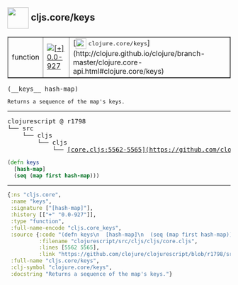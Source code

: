 ## <img width="48px" valign="middle" src="http://i.imgur.com/Hi20huC.png"> cljs.core/keys

 <table border="1">
<tr>
<td>function</td>
<td><a href="https://github.com/cljsinfo/api-refs/tree/0.0-927"><img valign="middle" alt="[+] 0.0-927" src="https://img.shields.io/badge/+-0.0--927-lightgrey.svg"></a> </td>
<td>
[<img height="24px" valign="middle" src="http://i.imgur.com/1GjPKvB.png"> <samp>clojure.core/keys</samp>](http://clojure.github.io/clojure/branch-master/clojure.core-api.html#clojure.core/keys)
</td>
</tr>
</table>

 <samp>
(__keys__ hash-map)<br>
</samp>

```
Returns a sequence of the map's keys.
```

---

 <pre>
clojurescript @ r1798
└── src
    └── cljs
        └── cljs
            └── <ins>[core.cljs:5562-5565](https://github.com/clojure/clojurescript/blob/r1798/src/cljs/cljs/core.cljs#L5562-L5565)</ins>
</pre>

```clj
(defn keys
  [hash-map]
  (seq (map first hash-map)))
```


---

```clj
{:ns "cljs.core",
 :name "keys",
 :signature ["[hash-map]"],
 :history [["+" "0.0-927"]],
 :type "function",
 :full-name-encode "cljs.core_keys",
 :source {:code "(defn keys\n  [hash-map]\n  (seq (map first hash-map)))",
          :filename "clojurescript/src/cljs/cljs/core.cljs",
          :lines [5562 5565],
          :link "https://github.com/clojure/clojurescript/blob/r1798/src/cljs/cljs/core.cljs#L5562-L5565"},
 :full-name "cljs.core/keys",
 :clj-symbol "clojure.core/keys",
 :docstring "Returns a sequence of the map's keys."}

```

